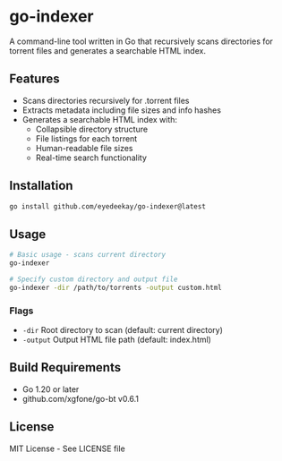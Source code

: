 # go-indexer

A command-line tool written in Go that recursively scans directories for torrent files and generates a searchable HTML index.

## Features

- Scans directories recursively for .torrent files
- Extracts metadata including file sizes and info hashes
- Generates a searchable HTML index with:
  - Collapsible directory structure
  - File listings for each torrent
  - Human-readable file sizes
  - Real-time search functionality

## Installation

```bash
go install github.com/eyedeekay/go-indexer@latest
```

## Usage

```bash
# Basic usage - scans current directory
go-indexer

# Specify custom directory and output file
go-indexer -dir /path/to/torrents -output custom.html
```

### Flags

- `-dir` Root directory to scan (default: current directory)
- `-output` Output HTML file path (default: index.html)

## Build Requirements

- Go 1.20 or later
- github.com/xgfone/go-bt v0.6.1

## License

MIT License - See LICENSE file